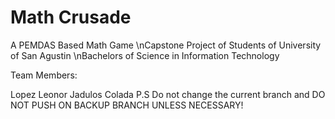 # Math Crusade
A PEMDAS Based Math Game 
\nCapstone Project of Students of University of San Agustin
\nBachelors of Science in Information Technology

Team Members:

Lopez
Leonor
Jadulos
Colada
P.S Do not change the current branch and DO NOT PUSH ON BACKUP BRANCH UNLESS NECESSARY!
